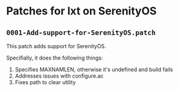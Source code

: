 # Patches for lxt on SerenityOS

## `0001-Add-support-for-SerenityOS.patch`

This patch adds support for SerenityOS.

Specifially, it does the following things:
1. Specifies MAXNAMLEN, otherwise it's undefined and build fails
2. Addresses issues with configure.ac
3. Fixes path to clear utility


